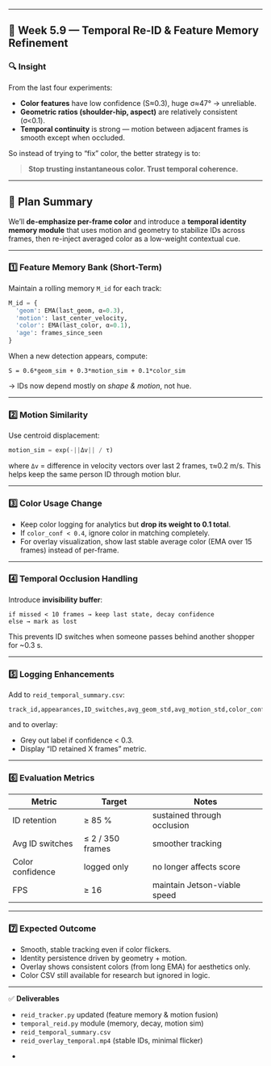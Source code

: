
---

## 🎯 Week 5.9 — Temporal Re-ID & Feature Memory Refinement

### 🔍 Insight

From the last four experiments:

* **Color features** have low confidence (S≈0.3), huge σ≈47° → unreliable.
* **Geometric ratios (shoulder-hip, aspect)** are relatively consistent (σ<0.1).
* **Temporal continuity** is strong — motion between adjacent frames is smooth except when occluded.

So instead of trying to “fix” color, the better strategy is to:

> **Stop trusting instantaneous color. Trust temporal coherence.**

---

## 🧩 Plan Summary

We’ll **de-emphasize per-frame color** and introduce a **temporal identity memory module** that uses motion and geometry to stabilize IDs across frames, then re-inject averaged color as a low-weight contextual cue.

---

### 1️⃣ Feature Memory Bank (Short-Term)

Maintain a rolling memory `M_id` for each track:

```python
M_id = {
  'geom': EMA(last_geom, α=0.3),
  'motion': last_center_velocity,
  'color': EMA(last_color, α=0.1),
  'age': frames_since_seen
}
```

When a new detection appears, compute:

```
S = 0.6*geom_sim + 0.3*motion_sim + 0.1*color_sim
```

→ IDs now depend mostly on *shape & motion*, not hue.

---

### 2️⃣ Motion Similarity

Use centroid displacement:

```python
motion_sim = exp(-||Δv|| / τ)
```

where `Δv` = difference in velocity vectors over last 2 frames, τ≈0.2 m/s.
This helps keep the same person ID through motion blur.

---

### 3️⃣ Color Usage Change

* Keep color logging for analytics but **drop its weight to 0.1 total**.
* If `color_conf < 0.4`, ignore color in matching completely.
* For overlay visualization, show last stable average color (EMA over 15 frames) instead of per-frame.

---

### 4️⃣ Temporal Occlusion Handling

Introduce **invisibility buffer**:

```
if missed < 10 frames → keep last state, decay confidence
else → mark as lost
```

This prevents ID switches when someone passes behind another shopper for ~0.3 s.

---

### 5️⃣ Logging Enhancements

Add to `reid_temporal_summary.csv`:

```
track_id,appearances,ID_switches,avg_geom_std,avg_motion_std,color_conf_mean
```

and to overlay:

* Grey out label if confidence < 0.3.
* Display “ID retained X frames” metric.

---

### 6️⃣ Evaluation Metrics

| Metric           | Target           | Notes                        |
| ---------------- | ---------------- | ---------------------------- |
| ID retention     | ≥ 85 %           | sustained through occlusion  |
| Avg ID switches  | ≤ 2 / 350 frames | smoother tracking            |
| Color confidence | logged only      | no longer affects score      |
| FPS              | ≥ 16             | maintain Jetson-viable speed |

---

### 7️⃣ Expected Outcome

* Smooth, stable tracking even if color flickers.
* Identity persistence driven by geometry + motion.
* Overlay shows consistent colors (from long EMA) for aesthetics only.
* Color CSV still available for research but ignored in logic.

---

✅ **Deliverables**

* `reid_tracker.py` updated (feature memory & motion fusion)
* `temporal_reid.py` module (memory, decay, motion sim)
* `reid_temporal_summary.csv`
* `reid_overlay_temporal.mp4` (stable IDs, minimal flicker)

-